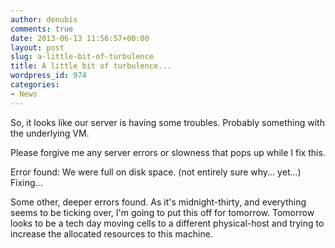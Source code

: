 ```yaml
---
author: denubis
comments: true
date: 2013-06-13 11:56:57+00:00
layout: post
slug: a-little-bit-of-turbulence
title: A little bit of turbulence...
wordpress_id: 974
categories:
- News
---
```


So, it looks like our server is having some troubles. Probably something with the underlying VM.

Please forgive me any server errors or slowness that pops up while I fix this.

Error found: We were full on disk space. (not entirely sure why... yet...) Fixing...

Some other, deeper errors found. As it's midnight-thirty, and everything seems to be ticking over, I'm going to put this off for tomorrow. Tomorrow looks to be a tech day moving cells to a different physical-host and trying to increase the allocated resources to this machine.

